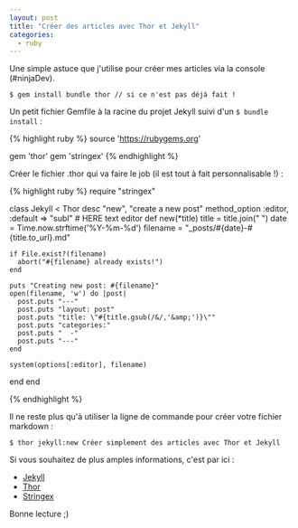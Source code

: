 ```yaml
---
layout: post
title: "Créer des articles avec Thor et Jekyll"
categories:
  - ruby
---
```


Une simple astuce que j'utilise pour créer mes articles via la console (#ninjaDev).

`$ gem install bundle thor // si ce n'est pas déjà fait !`

Un petit fichier Gemfile à la racine du projet Jekyll suivi d'un `$ bundle install` :

{% highlight ruby %}
source 'https://rubygems.org'

gem 'thor'
gem 'stringex'
{% endhighlight %}

Créer le fichier .thor qui va faire le job (il est tout à fait personnalisable !) :

{% highlight ruby %}
require "stringex"

class Jekyll < Thor
  desc "new", "create a new post"
  method_option :editor, :default => "subl" # HERE text editor
  def new(*title)
    title = title.join(" ")
    date = Time.now.strftime('%Y-%m-%d')
    filename = "_posts/#{date}-#{title.to_url}.md"

    if File.exist?(filename)
      abort("#{filename} already exists!")
    end

    puts "Creating new post: #{filename}"
    open(filename, 'w') do |post|
      post.puts "---"
      post.puts "layout: post"
      post.puts "title: \"#{title.gsub(/&/,'&amp;')}\""
      post.puts "categories:"
      post.puts "  -"
      post.puts "---"
    end

    system(options[:editor], filename)
  end
end

{% endhighlight %}

Il ne reste plus qu'à utiliser la ligne de commande pour créer votre fichier markdown :

`$ thor jekyll:new Créer simplement des articles avec Thor et Jekyll`

Si vous souhaitez de plus amples informations, c'est par ici :

  -  [Jekyll](http://jekyllrb.com/)
  -  [Thor](http://whatisthor.com/)
  -  [Stringex](https://github.com/rsl/stringex)

Bonne lecture ;)

